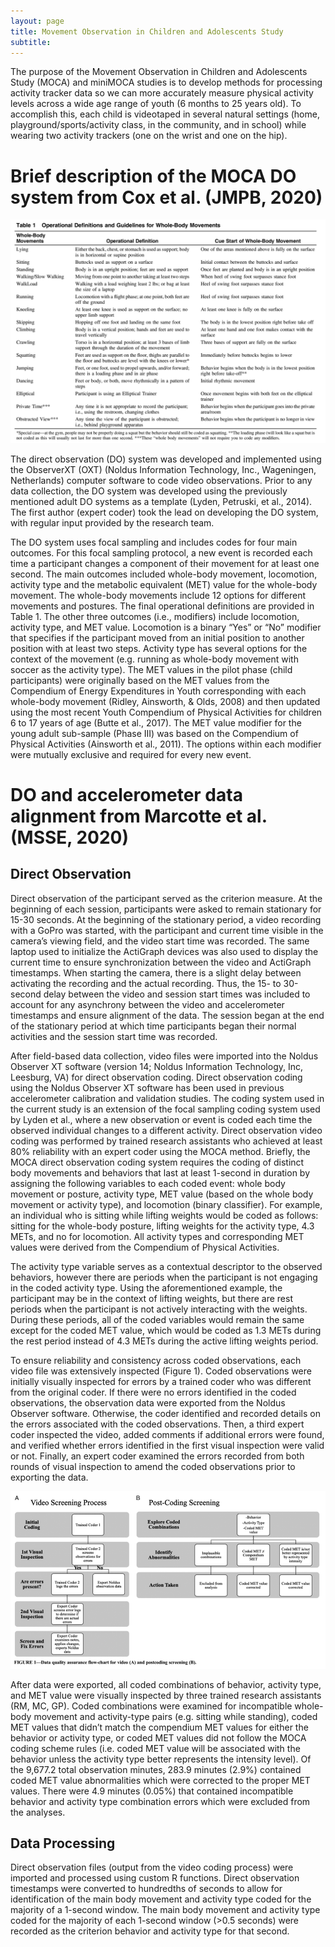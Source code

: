 ```yaml
---
layout: page
title: Movement Observation in Children and Adolescents Study
subtitle: 
---
```


The purpose of the Movement Observation in Children and Adolescents Study (MOCA) and miniMOCA studies is to develop methods for processing activity tracker data so we can more accurately measure physical activity levels across a wide age range of youth (6 months to 25 years old). To accomplish this, each child is videotaped in several natural settings (home, playground/sports/activity class, in the community, and in school) while wearing two activity trackers (one on the wrist and one on the hip).

# Brief description of the MOCA DO system from Cox et al. (JMPB, 2020)

![](coxdo.png)

The direct observation (DO) system was developed and implemented using the ObserverXT (OXT) (Noldus Information Technology, Inc., Wageningen, Netherlands) computer software to code video observations. Prior to any data collection, the DO system was developed using the previously mentioned adult DO systems as a template (Lyden, Petruski, et al., 2014). The first author (expert coder) took the lead on developing the DO system, with regular input provided by the research team.

The DO system uses focal sampling and includes codes for four main outcomes. For this focal sampling protocol, a new event is recorded each time a participant changes a component of their movement for at least one second. The main outcomes included whole-body movement, locomotion, activity type and the metabolic equivalent (MET) value for the whole-body movement. The whole-body movements include 12 options for different movements and postures. The final operational definitions are provided in Table 1. The other three outcomes (i.e., modifiers) include locomotion, activity type, and MET value. Locomotion is a binary “Yes” or “No” modifier that specifies if the participant moved from an initial position to another position with at least two steps. Activity type has several options for the context of the movement (e.g. running as whole-body movement with soccer as the activity type). The MET values in the pilot phase (child participants) were originally based on the MET values from the Compendium of Energy Expenditures in Youth corresponding with each whole-body movement (Ridley, Ainsworth, & Olds, 2008) and then updated using the most recent Youth Compendium of Physical Activities for children 6 to 17 years of age (Butte et al., 2017).  The MET value modifier for the young adult sub-sample (Phase III) was based on the Compendium of Physical Activities (Ainsworth et al., 2011). The options within each modifier were mutually exclusive and required for every new event.  

# DO and accelerometer data alignment from Marcotte et al. (MSSE, 2020)

## Direct Observation 

Direct observation of the participant served as the criterion measure. At the beginning of each session, participants were asked to remain stationary for 15-30 seconds. At the beginning of the stationary period, a video recording with a GoPro was started, with the participant and current time visible in the camera’s viewing field, and the video start time was recorded. The same laptop used to initialize the ActiGraph devices was also used to display the current time to ensure synchronization between the video and ActiGraph timestamps. When starting the camera, there is a slight delay between activating the recording and the actual recording. Thus, the 15- to 30-second delay between the video and session start times was included to account for any asynchrony between the video and accelerometer timestamps and ensure alignment of the data. The session began at the end of the stationary period at which time participants began their normal activities and the session start time was recorded. 

After field-based data collection, video files were imported into the Noldus Observer XT software (version 14; Noldus Information Technology, Inc, Leesburg, VA) for direct observation coding. Direct observation coding using the Noldus Observer XT software has been used in previous accelerometer calibration and validation studies. The coding system used in the current study is an extension of the focal sampling coding system used by Lyden et al., where a new observation or event is coded each time the observed individual changes to a different activity.  Direct observation video coding was performed by trained research assistants who achieved at least 80% reliability with an expert coder using the MOCA method. Briefly, the MOCA direct observation coding system requires the coding of distinct body movements and behaviors that last at least 1-second in duration by assigning the following variables to each coded event: whole body movement or posture, activity type, MET value (based on the whole body movement or activity type), and locomotion (binary classifier). For example, an individual who is sitting while lifting weights would be coded as follows: sitting for the whole-body posture, lifting weights for the activity type, 4.3 METs, and no for locomotion. All activity types and corresponding MET values were derived from the Compendium of Physical Activities.  

The activity type variable serves as a contextual descriptor to the observed behaviors, however there are periods when the participant is not engaging in the coded activity type. Using the aforementioned example, the participant may be in the context of lifting weights, but there are rest periods when the participant is not actively interacting with the weights. During these periods, all of the coded variables would remain the same except for the coded MET value, which would be coded as 1.3 METs during the rest period instead of 4.3 METs during the active lifting weights period.  

To ensure reliability and consistency across coded observations, each video file was extensively inspected (Figure 1). Coded observations were initially visually inspected for errors by a trained coder who was different from the original coder. If there were no errors identified in the coded observations, the observation data were exported from the Noldus Observer software. Otherwise, the coder identified and recorded details on the errors associated with the coded observations. Then, a third expert coder inspected the video, added comments if additional errors were found, and verified whether errors identified in the first visual inspection were valid or not. Finally, an expert coder examined the errors recorded from both rounds of visual inspection to amend the coded observations prior to exporting the data. 

![](marcottedo.png)

After data were exported, all coded combinations of behavior, activity type, and MET value were visually inspected by three trained research assistants (RM, MC, GP). Coded combinations were examined for incompatible whole-body movement and activity-type pairs (e.g. sitting while standing), coded MET values that didn’t match the compendium MET values for either the behavior or activity type, or coded MET values did not follow the MOCA coding scheme rules (i.e. coded MET value will be associated with the behavior unless the activity type better represents the intensity level). Of the 9,677.2 total observation minutes, 283.9 minutes (2.9%) contained coded MET value abnormalities which were corrected to the proper MET values. There were 4.9 minutes (0.05%) that contained incompatible behavior and activity type combination errors which were excluded from the analyses. 

## Data Processing 

Direct observation files (output from the video coding process) were imported and processed using custom R functions. Direct observation timestamps were converted to hundredths of seconds to allow for identification of the main body movement and activity type coded for the majority of a 1-second window. The main body movement and activity type coded for the majority of each 1-second window (>0.5 seconds) were recorded as the criterion behavior and activity type for that second.  
